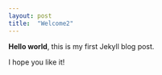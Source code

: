 ```yaml
---
layout: post
title:  "Welcome2"
---
```


**Hello world**, this is my first Jekyll blog post.

I hope you like it!